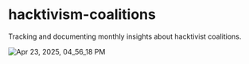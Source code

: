 # hacktivism-coalitions
Tracking and documenting monthly insights about hacktivist coalitions.

![Apr 23, 2025, 04_56_18 PM](https://github.com/user-attachments/assets/69bdec26-1a3c-4137-babd-9f411c47bf30)
